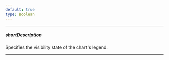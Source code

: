 ```yaml
---
default: true
type: Boolean
---
```

---
##### shortDescription
Specifies the visibility state of the chart's legend.

---
